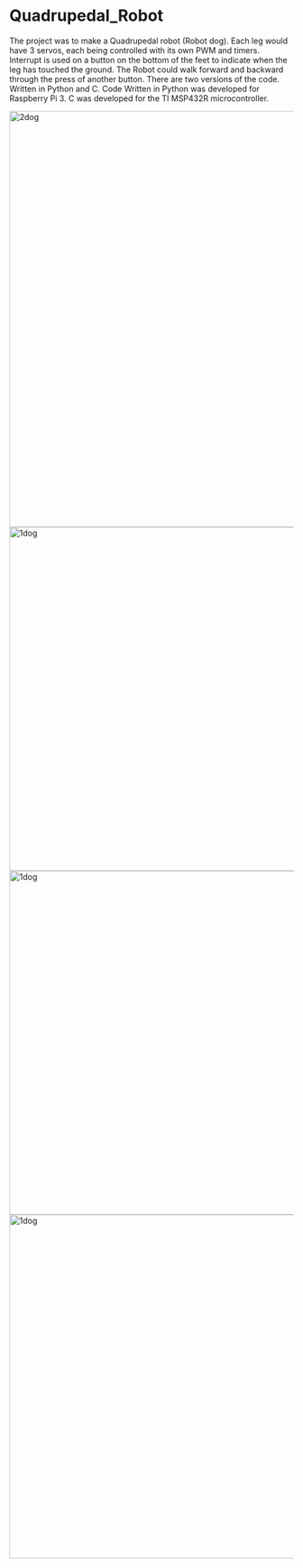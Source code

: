 # Quadrupedal_Robot
The project was to make a Quadrupedal robot (Robot dog). Each leg would have 3
servos, each being controlled with its own PWM and timers. Interrupt is used on
a button on the bottom of the feet to indicate when the leg has touched the
ground. The Robot could walk forward and backward through the
press of another button. There are two versions of the code. Written in Python and C. Code Written in Python was developed for Raspberry Pi 3. C was developed for the TI MSP432R microcontroller.

<img width="737" alt="2dog" src="https://github.com/FarhanAli24/Quadrupedal_Robot/assets/146472794/b352984d-0b9f-45d7-ba11-7832d820f837">
<img width="609" alt="1dog" src="https://github.com/FarhanAli24/Quadrupedal_Robot/assets/146472794/20407e5a-6aaa-4ae3-8c44-e3eb93ea9b64">
<img width="609" alt="1dog" src="https://github.com/FarhanAli24/Quadrupedal_Robot/assets/146472794/da53b889-c3d2-4984-81ba-4cc5a2d841ee">
<img width="609" alt="1dog" src="https://github.com/FarhanAli24/Quadrupedal_Robot/assets/146472794/d2e397f5-857b-46bf-a7ea-37e1b6da2089">

